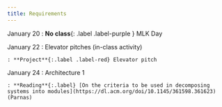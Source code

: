 ```yaml
---
title: Requirements
---
```


January 20
: **No class**{: .label .label-purple } MLK Day

January 22
: Elevator pitches (in-class activity)

    : **Project**{:.label .label-red} Elevator pitch

January 24
: Architecture 1

    : **Reading**{:.label} [On the criteria to be used in decomposing systems into modules](https://dl.acm.org/doi/10.1145/361598.361623) (Parnas)
